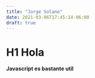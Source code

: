 ```yaml
---
title: "Jorge Solano"
date: 2021-03-06T17:45:14-06:00
draft: true
---
```


# H1 Hola 

**Javascript es bastante util**

